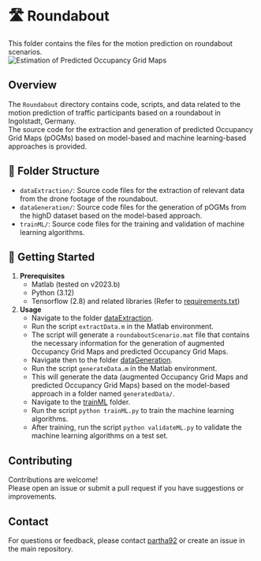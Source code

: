 # 🛣️ Roundabout

This folder contains the files for the motion prediction on roundabout scenarios.  
![Estimation of Predicted Occupancy Grid Maps](https://github.com/user-attachments/assets/e28881ed-ee49-4535-9c1d-4b107c07f984)


## Overview

The `Roundabout` directory contains code, scripts, and data related to the motion prediction of traffic participants based on a roundabout in Ingolstadt, Germany.  
The source code for the extraction and generation of predicted Occupancy Grid Maps (pOGMs) based on model-based and machine learning-based approaches is provided.

## 📁 Folder Structure

- `dataExtraction/`: Source code files for the extraction of relevant data from the drone footage of the roundabout. 
- `dataGeneration/`: Source code files for the generation of pOGMs from the highD dataset based on the model-based approach.  
- `trainML/`: Source code files for the training and validation of machine learning algorithms. 

## 🚀 Getting Started

1. **Prerequisites**  
   - Matlab (tested on v2023.b)
   - Python (3.12)
   - Tensorflow (2.8) and related libraries (Refer to [requirements.txt](requirements.txt))
2. **Usage**  
   - Navigate to the folder [dataExtraction](dataExtraction/).
   - Run the script `extractData.m` in the Matlab environment.
   - The script will generate a `roundaboutScenario.mat` file that contains the necessary information for the generation of augmented Occupancy Grid Maps and predicted Occupancy Grid Maps.
   - Navigate then to the folder [dataGeneration](dataGeneration/). 
   - Run the script `generateData.m` in the Matlab environment.
   - This will generate the data (augmented Occupancy Grid Maps and predicted Occupancy Grid Maps) based on the model-based approach in a folder named `generatedData/`.
   - Navigate to the [trainML](trainML/) folder. 
   - Run the script `python trainML.py` to train the machine learning algorithms.
   - After training, run the script `python validateML.py` to validate the machine learning algorithms on a test set. 

## Contributing

Contributions are welcome!  
Please open an issue or submit a pull request if you have suggestions or improvements.

## Contact

For questions or feedback, please contact [partha92](https://github.com/partha92) or create an issue in the main repository.
